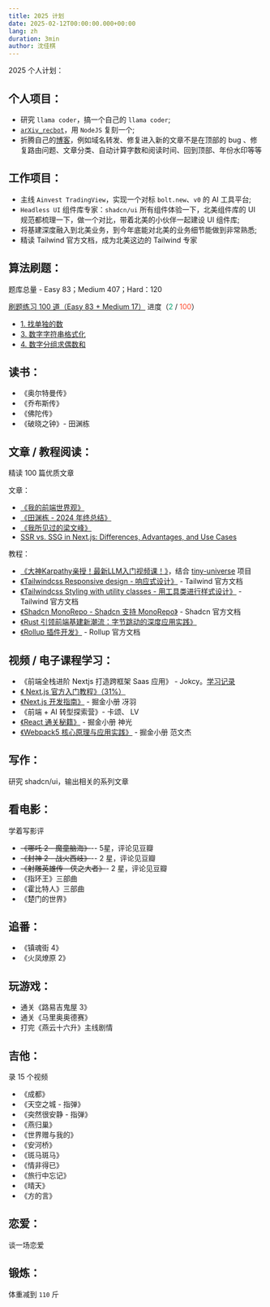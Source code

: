 ```yaml
---
title: 2025 计划
date: 2025-02-12T00:00:00.000+00:00
lang: zh
duration: 3min
author: 沈佳棋
---
```


2025 个人计划：

## 个人项目：

* 研究 `llama coder`，搞一个自己的 `llama coder`;
* [`arXiv_recbot`](https://github.com/yuandong-tian/arXiv_recbot)，用 `NodeJS` 复刻一个;
* 折腾自己的[博客](https://www.oppenheimor.tech/index-zh)，例如域名转发、修复进入新的文章不是在顶部的 bug 、修复路由问题、文章分类、自动计算字数和阅读时间、回到顶部、年份水印等等

## 工作项目：

* 主线 `Ainvest TradingView`，实现一个对标 `bolt.new`、`v0` 的 AI 工具平台;
* `Headless UI` 组件库专家：`shadcn/ui` 所有组件体验一下，北美组件库的 UI 规范都梳理一下，做一个对比，带着北美的小伙伴一起建设 UI 组件库;
* 将基建深度融入到北美业务，到今年底能对北美的业务细节能做到非常熟悉;
* 精读 Tailwind 官方文档，成为北美这边的 Tailwind 专家

## 算法刷题：

题库总量 - Easy 83；Medium 407；Hard：120  

[刷题练习 100 道（Easy 83 + Medium 17）](https://juejin.cn/problemset) 进度（<span style="color: #00A36D">2</span> / <span style="color: #FF4A2E">100</span>）

* <span style="color: #00A360">[1. 找单独的数](https://www.marscode.cn/practice/r3kn6oowy22o13?problem_id=7414004855077912620)</span>
* [3. 数字字符串格式化](https://www.marscode.cn/practice/r3kn6oowy22o13?problem_id=7424418560930512940)
* [4. 数字分组求偶数和](https://www.marscode.cn/practice/r3kn6oowy22o13?problem_id=7414004855076077612)

## 读书：

* 《奥尔特曼传》
* 《乔布斯传》
* 《佛陀传》
* 《破晓之钟》- 田渊栋

## 文章 / 教程阅读：

精读 100 篇优质文章

文章：

* [《我的前端世界观》](https://juejin.cn/post/7467856554596073498 )
* [《田渊栋 - 2024 年终总结》](https://zhuanlan.zhihu.com/p/15135181332 )
* [《我所见过的梁文峰》](https://mp.weixin.qq.com/s/tv_eN8-bxH_PkqCFu3P-7g)
* [SSR vs. SSG in Next.js: Differences, Advantages, and Use Cases](https://strapi.io/blog/ssr-vs-ssg-in-nextjs-differences-advantages-and-use-cases)
  
教程：
* [《大神Karpathy亲授！最新LLM入门视频课！》](https://mp.weixin.qq.com/s/qw4CNN4z4-T_HUcezdkU0A)，结合 [tiny-universe](https://github.com/datawhalechina/tiny-universe) 项目
* [《Tailwindcss Responsive design - 响应式设计》](https://tailwindcss.com/docs/responsive-design) - Tailwind 官方文档 
* [《Tailwindcss Styling with utility classes - 用工具类进行样式设计》](https://tailwindcss.com/docs/styling-with-utility-classes ) - Tailwind 官方文档
* [《Shadcn MonoRepo - Shadcn 支持 MonoRepo》](https://ui.shadcn.com/docs/monorepo ) - Shadcn 官方文档
* [《Rust 引领前端基建新潮流：字节跳动的深度应用实践》](https://juejin.cn/post/7410352164978196531)
* [《Rollup 插件开发》](https://rollupjs.org/plugin-development/) - Rollup 官方文档

## 视频 / 电子课程学习：

* 《前端全栈进阶 Nextjs 打造跨框架 Saas 应用》 - Jokcy。[学习记录](https://omniscient-wildflower-699.notion.site/NextJS-course-15650dc108918095b35dc5013a5cfa7c?pvs=4)
* [《 Next.js 官方入门教程》（31%）](https://nextjs.org/learn:https://github.com/oppenheimor/nextjs-book-practice )
* [《Next.js 开发指南》](https://juejin.cn/book/7307859898316881957) - 掘金小册 冴羽
* 《前端 + AI 转型探索营》- 卡颂、 LV
* [《React 通关秘籍》](https://juejin.cn/book/7294082310658326565) - 掘金小册 神光
* [《Webpack5 核心原理与应用实践》](https://juejin.cn/book/7115598540721618944) - 掘金小册 范文杰

## 写作：

研究 shadcn/ui，输出相关的系列文章

## 看电影：

学着写影评

* ~~《哪吒 2 - 魔童脑海》~~-- 5星，评论见豆瓣
* ~~《封神 2 - 战火西岐》~~-- 2 星，评论见豆瓣
* ~~《射雕英雄传 - 侠之大者》~~- 2 星，评论见豆瓣
* 《指环王》三部曲
* 《霍比特人》三部曲
* 《楚门的世界》

## 追番：

* 《镇魂街 4》
* 《火凤燎原 2》

## 玩游戏：

* 通关《路易吉鬼屋 3》
* 通关《马里奥奥德赛》
* 打完《燕云十六升》主线剧情

## 吉他：

录 15 个视频

* 《成都》
* 《天空之城 - 指弹》
* 《突然很安静 - 指弹》
* 《燕归巢》
* 《世界赠与我的》
* 《安河桥》
* 《斑马斑马》
* 《情非得已》
* 《旅行中忘记》
* 《晴天》
* 《方的言》

## 恋爱：

谈一场恋爱

## 锻炼：

体重减到 `110` 斤